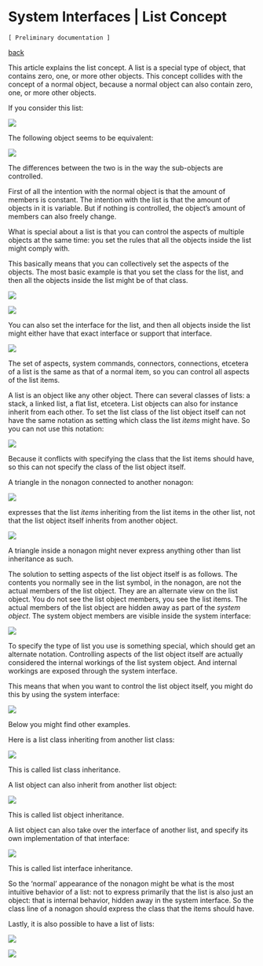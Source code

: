 ﻿System Interfaces | List Concept
================================

`[ Preliminary documentation ]`

[back](./)

This article explains the list concept. A list is a special type of object, that contains zero, one, or more other objects. This concept collides with the concept of a normal object, because a normal object can also contain zero, one, or more other objects.

If you consider this list:

![](images/6.%20List%20Concept.001.png)

The following object seems to be equivalent:

![](images/6.%20List%20Concept.002.png)

The differences between the two is in the way the sub-objects are controlled.

First of all the intention with the normal object is that the amount of members is constant. The intention with the list is that the amount of objects in it is variable. But if nothing is controlled, the object’s amount of members can also freely change.

What is special about a list is that you can control the aspects of multiple objects at the same time: you set the rules that all the objects inside the list might comply with.

This basically means that you can collectively set the aspects of the objects. The most basic example is that you set the class for the list, and then all the objects inside the list might be of that class.

![](images/6.%20List%20Concept.003.png)

![](images/6.%20List%20Concept.004.png)

You can also set the interface for the list, and then all objects inside the list might either have that exact interface or support that interface.

![](images/6.%20List%20Concept.005.png)

The set of aspects, system commands, connectors, connections, etcetera of a list is the same as that of a normal item, so you can control all aspects of the list items.

A list is an object like any other object. There can several classes of lists: a stack, a linked list, a flat list, etcetera. List objects can also for instance inherit from each other. To set the list class of the list object itself can not have the same notation as setting which class the list *items* might have. So you can not use this notation:

![](images/6.%20List%20Concept.003.png)

Because it conflicts with specifying the class that the list items should have, so this can not specify the class of the list object itself.

A triangle in the nonagon connected to another nonagon:

![](images/6.%20List%20Concept.006.png)

expresses that the list *items* inheriting from the list items in the other list, not that the list object itself inherits from another object.

![](images/6.%20List%20Concept.007.png)

A triangle inside a nonagon might never express anything other than list inheritance as such.

The solution to setting aspects of the list object itself is as follows. The contents you normally see in the list symbol, in the nonagon, are not the actual members of the list object. They are an alternate view on the list object. You do not see the list object members, you see the list items. The actual members of the list object are hidden away as part of the *system* *object*.  The system object members are visible inside the system interface:

![](images/6.%20List%20Concept.008.png)

To specify the type of list you use is something special, which should get an alternate notation. Controlling aspects of the list object itself are actually considered the internal workings of the list system object. And internal workings are exposed through the system interface. 

This means that when you want to control the list object itself, you might do this by using the system interface:

![](images/6.%20List%20Concept.009.png)

Below you might find other examples.

Here is a list class inheriting from another list class:

![](images/6.%20List%20Concept.010.png)

This is called list class inheritance.

A list object can also inherit from another list object:

![](images/6.%20List%20Concept.011.png)

This is called list object inheritance.

A list object can also take over the interface of another list, and specify its own implementation of that interface:

![](images/6.%20List%20Concept.012.png)

This is called list interface inheritance.

So the ‘normal’ appearance of the nonagon might be what is the most intuitive behavior of a list: not to express primarily that the list is also just an object: that is internal behavior, hidden away in the system interface. So the class line of a nonagon should express the class that the items should have.

Lastly, it is also possible to have a list of lists:

![](images/6.%20List%20Concept.013.png)

![](images/6.%20List%20Concept.014.png)